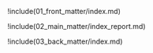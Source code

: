 !include(01_front_matter/index.md)

!include(02_main_matter/index_report.md)

!include(03_back_matter/index.md)
